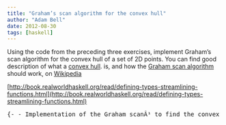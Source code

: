 ```yaml
---
title: "Graham’s scan algorithm for the convex hull"
author: "Adam Bell"
date: 2012-08-30
tags: [haskell]
---
```

<span>Using the code from the preceding three exercises, implement Graham’s scan algorithm for the convex hull of a set of 2D points. You can find good description of what a</span> [convex hull](http://en.wikipedia.org/wiki/Convex_hull)<span>. is, and how the</span> [Graham scan algorithm](http://en.wikipedia.org/wiki/Graham_scan) <span>should work, on</span> [Wikipedia](http://en.wikipedia.org/)
<!--more-->
[http://book.realworldhaskell.org/read/defining-types-streamlining-functions.html](http://book.realworldhaskell.org/read/defining-types-streamlining-functions.html)

<pre>{- - Implementation of the Graham scanÂ¹ to find the convex hullÂ² of - some given two dimensional points. - The 12th exercise of the chapter 3 in the Real World Haskell bookÂ³. - - [1] : [http://en.wikipedia.org/wiki/Graham_scan](http://en.wikipedia.org/wiki/Graham_scan) - [2] : [http://en.wikipedia.org/wiki/Convex_hull](http://en.wikipedia.org/wiki/Convex_hull) - [3] : [http://book.realworldhaskell.org/](http://book.realworldhaskell.org/) - -} data Direction = Clockwise | CounterClockwise | Straight deriving (Eq, Show) data Point = Point Double Double deriving (Eq, Show) grahamScan :: [Point] -> [Point] grahamScan = combineList . tripleList combineList :: [(Point, Point, Point)] -> [Point] combineList x = map (\(_, y,_) -> y) x --select p (first element) and then sort rest putting p at front and back of list sortCombine :: [Point] -> [Point] sortCombine x = list ++ ((head list):[]) where list = sortSlope (sortPoint x) -- sort list of points by y then x -- head of list is P - starting element sortPoint :: [Point] -> [Point] sortPoint x = sortBy (\ (Point x1 y1) (Point x2 y2) -> (compare y1 y2) `mappend` (compare x1 x2)) x --slope of a line slope :: Point -> Point -> Double slope (Point x1 y1) (Point x2 y2) = y1 - y2 / x1 - x2 --sort by slope of line formed from p to all other elements and leave p at front sortSlope :: [Point] -> [Point] sortSlope (x:xs) = x : sortBy (\ i j -> (compare (slope x i) (slope x j))) xs --we triple the list so we can look at previous and next for each element and eliminate it if it is clockwise tripleList :: [Point] -> [(Point, Point, Point)] tripleList x = (p,p,p) : (filter grahamScanFilter (zip3 list (tail list) (tail (tail list)))) where list = sortCombine x p = head (sortPoint x) grahamScanFilter (x, y, z) = direction x y z == CounterClockwise -- get direction - cribbed from wikipedia pseudocode direction (Point x1 y1) (Point x2 y2) (Point x3 y3) = if ccw > 0 then CounterClockwise else if ccw < 0 then Clockwise else Straight where ccw = (x2 - x1) *(y3 - y1) - (y2 - y1)* (x3 - x1) </pre>
